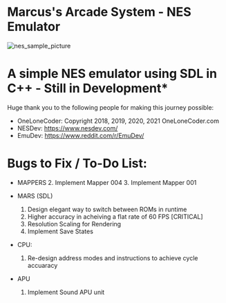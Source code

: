 # Marcus's Arcade System - NES Emulator
![nes_sample_picture](https://user-images.githubusercontent.com/72711596/140624067-b8f22473-2f48-4f06-83ac-9f06b4b8a3e2.png)


# A simple NES emulator using SDL in C++ - Still in Development*

Huge thank you to the following people for making this journey possible:
   - OneLoneCoder: Copyright 2018, 2019, 2020, 2021 OneLoneCoder.com
   - NESDev: https://www.nesdev.com/
   - EmuDev: https://www.reddit.com/r/EmuDev/

# Bugs to Fix / To-Do List:          
   - MAPPERS
		2. Implement Mapper 004
		3. Implement Mapper 001

   - MARS (SDL)
		1. Design elegant way to switch between ROMs in runtime
		2. Higher accuracy in acheiving a flat rate of 60 FPS [CRITICAL]
		3. Resolution Scaling for Rendering
		4. Implement Save States

   - CPU: 
		1. Re-design address modes and instructions to achieve cycle accuaracy
 

   - APU
   		1. Implement Sound APU unit
